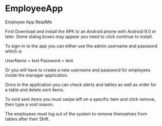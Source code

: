 # EmployeeApp
Employee App ReadMe

First Download and install the APK to an Android phone with Android 9.0 or later.
Some dialog boxes may appear you need to click continue to install.

To sign-in to the app you can either use the admin username and password which is

UserName = test
Password = test

Or you will have to create a new username and password for employees inside the manager application.

Once in the application you can check alerts and tables as well as order for a table and delete sent items.

To void sent items you must swipe left on a specific item and click remove, then type a void reason.

The employees must log out of the system to remove themselves from tables after their Shift.
